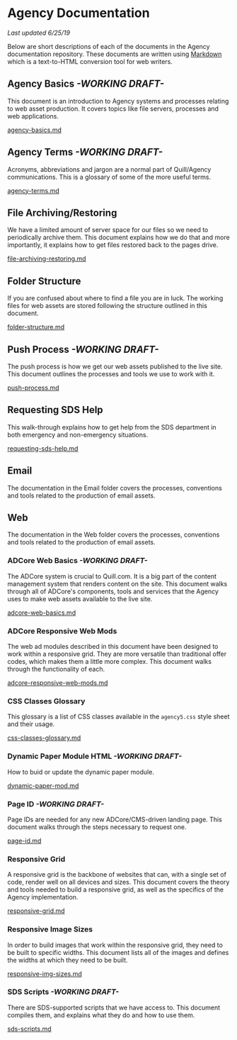 # Agency Documentation
_Last updated 6/25/19_

Below are short descriptions of each of the documents in the Agency documentation repository. These documents are written using [Markdown](https://daringfireball.net/projects/markdown/) which is a text-to-HTML conversion tool for web writers.

## Agency Basics _-WORKING DRAFT-_
This document is an introduction to Agency systems and processes relating to web asset production. It covers topics like file servers, processes and web applications. 

[agency-basics.md](https://github.com/agency-quill/agency-project-files/tree/master/documentation/agency-basics.md)

## Agency Terms _-WORKING DRAFT-_
Acronyms, abbreviations and jargon are a normal part of Quill/Agency communications. This is a glossary of some of the more useful terms. 

[agency-terms.md](https://github.com/agency-quill/agency-project-files/tree/master/documentation/agency-terms.md)

## File Archiving/Restoring 
We have a limited amount of server space for our files so we need to periodically archive them. This document explains how we do that and more importantly, it explains how to get files restored back to the pages drive.

[file-archiving-restoring.md](https://github.com/agency-quill/agency-project-files/tree/master/documentation/file-archiving-restoring.md)

## Folder Structure 
If you are confused about where to find a file you are in luck. The working files for web assets are stored following the structure outlined in this document.

[folder-structure.md](https://github.com/agency-quill/agency-project-files/tree/master/documentation/folder-structure.md)

## Push Process _-WORKING DRAFT-_
The push process is how we get our web assets published to the live site. This document outlines the processes and tools we use to work with it.

[push-process.md](https://github.com/agency-quill/agency-project-files/tree/master/documentation/push-process.md)

## Requesting SDS Help 
This walk-through explains how to get help from the SDS department in both emergency and non-emergency situations.

[requesting-sds-help.md](https://github.com/agency-quill/agency-project-files/tree/master/documentation/requesting-sds-help.md)

## Email
The documentation in the Email folder covers the processes, conventions and tools related to the production of email assets.

## Web
The documentation in the Web folder covers the processes, conventions and tools related to the production of email assets.

### ADCore Web Basics _-WORKING DRAFT-_
The ADCore system is crucial to Quill.com. It is a big part of the content management system that renders content on the site. This document walks through all of ADCore's components, tools and services that the Agency uses to make web assets available to the live site.

[adcore-web-basics.md](https://github.com/agency-quill/agency-project-files/tree/master/documentation/web/adcore-web-basics.md)

### ADCore Responsive Web Mods 
The web ad modules described in this document have been designed to work within a responsive grid. They are more versatile than traditional offer codes, which makes them a little more complex. This document walks through the functionality of each.

[adcore-responsive-web-mods.md](https://github.com/agency-quill/agency-project-files/tree/master/documentation/web/adcore-responsive-web-mods.md)

### CSS Classes Glossary 
This glossary is a list of CSS classes available in the `agency5.css` style sheet and their usage.

[css-classes-glossary.md](https://github.com/agency-quill/agency-project-files/tree/master/documentation/web/css-classes-glossary.md)

### Dynamic Paper Module HTML _-WORKING DRAFT-_
How to buid or update the dynamic paper module.

[dynamic-paper-mod.md](https://github.com/agency-quill/agency-project-files/blob/master/documentation/web/dynamic-paper-mod.md)

### Page ID _-WORKING DRAFT-_
Page IDs are needed for any new ADCore/CMS-driven landing page. This document walks through the steps necessary to request one.

[page-id.md](https://github.com/agency-quill/agency-project-files/tree/master/documentation/page-id.md)

### Responsive Grid 
A responsive grid is the backbone of websites that can, with a single set of code, render well on all devices and sizes. This document covers the theory and tools needed to build a responsive grid, as well as the specifics of the Agency implementation.

[responsive-grid.md](https://github.com/agency-quill/agency-project-files/blob/master/documentation/web/responsive-grid.md)

### Responsive Image Sizes 
In order to build images that work within the responsive grid, they need to be built to specific widths. This document lists all of the images and defines the widths at which they need to be built.

[responsive-img-sizes.md](https://github.com/agency-quill/agency-project-files/blob/master/documentation/web/web-ad-img-sizes.md)

### SDS Scripts _-WORKING DRAFT-_
There are SDS-supported scripts that we have access to. This document compiles them, and explains what they do and how to use them.

[sds-scripts.md](https://github.com/agency-quill/agency-project-files/blob/master/documentation/web/sds-scripts.md)

